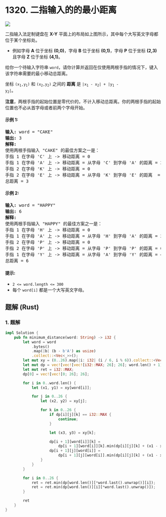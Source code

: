 # 1320. 二指输入的的最小距离
![](https://assets.leetcode.com/uploads/2020/01/02/leetcode_keyboard.png)

二指输入法定制键盘在 **X-Y** 平面上的布局如上图所示，其中每个大写英文字母都位于某个坐标处。

* 例如字母 **A** 位于坐标 **(0,0)**，字母 **B** 位于坐标 **(0,1)**，字母 **P** 位于坐标 **(2,3)** 且字母 **Z** 位于坐标 **(4,1)**。

给你一个待输入字符串 `word`，请你计算并返回在仅使用两根手指的情况下，键入该字符串需要的最小移动总距离。

坐标 <code>(x<sub>1</sub>,y<sub>1</sub>)</code> 和 <code>(x<sub>2</sub>,y<sub>2</sub>)</code> 之间的 **距离** 是 <code>|x<sub>1</sub> - x<sub>2</sub>| + |y<sub>1</sub> - y<sub>2</sub>|</code>。

**注意**，两根手指的起始位置是零代价的，不计入移动总距离。你的两根手指的起始位置也不必从首字母或者前两个字母开始。

#### 示例 1:
<pre>
<strong>输入:</strong> word = "CAKE"
<strong>输出:</strong> 3
<strong>解释:</strong>
使用两根手指输入 "CAKE" 的最佳方案之一是：
手指 1 在字母 'C' 上 -> 移动距离 = 0
手指 1 在字母 'A' 上 -> 移动距离 = 从字母 'C' 到字母 'A' 的距离 = 2
手指 2 在字母 'K' 上 -> 移动距离 = 0
手指 2 在字母 'E' 上 -> 移动距离 = 从字母 'K' 到字母 'E' 的距离  = 1
总距离 = 3
</pre>

#### 示例 2:
<pre>
<strong>输入:</strong> word = "HAPPY"
<strong>输出:</strong> 6
<strong>解释:</strong>
使用两根手指输入 "HAPPY" 的最佳方案之一是：
手指 1 在字母 'H' 上 -> 移动距离 = 0
手指 1 在字母 'A' 上 -> 移动距离 = 从字母 'H' 到字母 'A' 的距离 = 2
手指 2 在字母 'P' 上 -> 移动距离 = 0
手指 2 在字母 'P' 上 -> 移动距离 = 从字母 'P' 到字母 'P' 的距离 = 0
手指 1 在字母 'Y' 上 -> 移动距离 = 从字母 'A' 到字母 'Y' 的距离 = 4
总距离 = 6
</pre>

#### 提示:
* `2 <= word.length <= 300`
* 每个 `word[i]` 都是一个大写英文字母。

## 题解 (Rust)

### 1. 题解
```Rust
impl Solution {
    pub fn minimum_distance(word: String) -> i32 {
        let word = word
            .bytes()
            .map(|b| (b - b'A') as usize)
            .collect::<Vec<_>>();
        let mut xy = (0..26).map(|i: i32| (i / 6, i % 6)).collect::<Vec<_>>();
        let mut dp = vec![vec![vec![i32::MAX; 26]; 26]; word.len() + 1];
        let mut ret = i32::MAX;
        dp[0] = vec![vec![0; 26]; 26];

        for i in 0..word.len() {
            let (x1, y1) = xy[word[i]];

            for j in 0..26 {
                let (x2, y2) = xy[j];

                for k in 0..26 {
                    if dp[i][j][k] == i32::MAX {
                        continue;
                    }

                    let (x3, y3) = xy[k];

                    dp[i + 1][word[i]][k] =
                        dp[i + 1][word[i]][k].min(dp[i][j][k] + (x1 - x2).abs() + (y1 - y2).abs());
                    dp[i + 1][j][word[i]] =
                        dp[i + 1][j][word[i]].min(dp[i][j][k] + (x1 - x3).abs() + (y1 - y3).abs());
                }
            }
        }

        for i in 0..26 {
            ret = ret.min(dp[word.len()][*word.last().unwrap()][i]);
            ret = ret.min(dp[word.len()][i][*word.last().unwrap()]);
        }

        ret
    }
}
```
